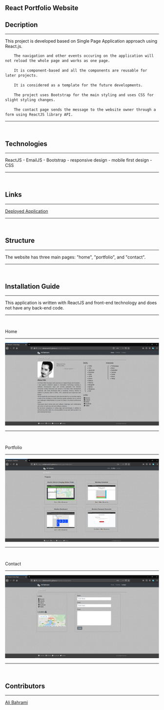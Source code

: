 <h2>React Portfolio Website</h2>

## Decription
<hr/>
        This project is developed based on Single Page Application approach using React.js.

        The navigation and other events occuring on the application will not reload the whole page and works as one page.

        It is component-based and all the components are reusable for later projects.

        It is considered as a template for the future developments.

        The project uses Bootstrap for the main styling and uses CSS for slight styling changes.

        The contact page sends the message to the website owner through a form using ReactJS library API.
<hr/>
<br>

## Technologies
<hr/>
<p>
    ReactJS - EmailJS - Bootstrap - responsive design - mobile first design - CSS
</p>
<hr/>
<br>

## Links

<hr/>
<p>
    <a href="https://alibahrami633.github.io/react-portfolio/" target="_blank">Deployed Application </a>
</p>
<hr/>
<br>

## Structure
<hr/>
<p>
    The website has three main pages: "home", "portfolio", and "contact". 
</p>
<hr/>
<br>

## Installation Guide
<hr/>
    <p>
        This application is written with ReactJS and front-end technology and does not have any back-end code.   
    </p>
<hr/>
<br>

<p>
    <span>Home</span><hr>
    <img alt="Home" src="https://github.com/alibahrami633/Portfolio/blob/master/assets/screenshots/screenshot01.png">
</p>
<hr/>
<br/>
<p>
    <span>Portfolio</span><hr>
    <img alt="Portfolio" src="https://github.com/alibahrami633/Portfolio/blob/master/assets/screenshots/screenshot05.png">
</p>
<hr/>
<br/>
<p>
    <span>Contact</span><hr/>
    <img alt="Contact" src="https://github.com/alibahrami633/Portfolio/blob/master/assets/screenshots/screenshot03.png">
</p>
<hr/>
<br/>

## Contributors
<hr/>
<p>
    <a href="mailto:ali.bahrami633@yahoo.com">Ali Bahrami</a>
</p>
